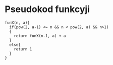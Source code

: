 # Pseudokod funkcyji
```
funX(n, a){
  if(pow(2, a-1) <= n && n < pow(2, a) && n>1)
  {
    return funX(n-1, a) + a
  }
  else{
    return 1
  }
}
```
